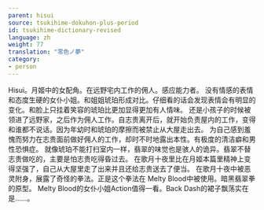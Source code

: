 ```yaml
---
parent: hisui
source: tsukihime-dokuhon-plus-period
id: tsukihime-dictionary-revised
language: zh
weight: 77
translation: "零色ノ夢"
category:
- person
---
```


Hisui。月姬中的女配角。在远野宅内工作的佣人。感应能力者。
没有情感的表情和态度生硬的女仆小姐。和姐姐琥珀形成对比。仔细看的话会发现表情会有明显的变化。和脸上只挂着笑容的琥珀比更加显得更加有人情味。
还是小孩子的时候被领进了远野家，之后作为佣人工作。自志贵离开后，就开始负责屋内的工作，变得和谁都不说话。因为年幼时和琥珀的摩擦而被禁止从大屋走出去。
为自己感到羞愧而努力在志贵面前做好佣人的工作，却时不时地露出本性。有极度的清洁癖和男性恐惧症。
就像琥珀不能打扫室内一样，翡翠的味觉也是骇人的诡异。翡翠不替志贵做吃的，主要是怕志贵吃得昏过去。
在歌月十夜里比在月姬本篇里精神上变得坚强了，自己从大屋里走了出来并且还给志贵送去了便当。
在歌月十夜中被恶灵附身，展露了奇怪的拳法。正是这个拳法在 Melty Blood中被使用。暗黑翡翠拳的原型。
Melty Blood的女仆小姐Action值得一看。Back Dash的裙子飘荡实在是……。
